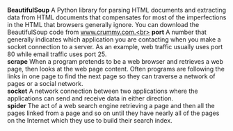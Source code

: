 <b>BeautifulSoup</b> A Python library for parsing HTML documents and extracting data from HTML documents that compensates for most of the imperfections in the HTML that browsers generally ignore. You can download the BeautifulSoup code from www.crummy.com.<br>
<b>port</b> A number that generally indicates which application you are contacting when you make a socket connection to a server. As an example, web traffic usually uses port 80 while email traffic uses port 25.<br>
<b>scrape</b> When a program pretends to be a web browser and retrieves a web page, then looks at the web page content. Often programs are following the links in one page to find the next page so they can traverse a network of pages or a social network.<br>
<b>socket</b> A network connection between two applications where the applications can send and receive data in either direction.<br>
<b>spider</b> The act of a web search engine retrieving a page and then all the pages linked from a page and so on until they have nearly all of the pages on the Internet which they use to build their search index.
